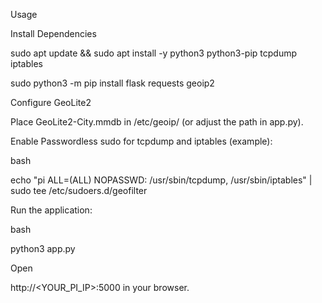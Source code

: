Usage


Install Dependencies

sudo apt update && sudo apt install -y python3 python3-pip tcpdump iptables

sudo python3 -m pip install flask requests geoip2

Configure GeoLite2

Place GeoLite2-City.mmdb in /etc/geoip/ (or adjust the path in app.py).

Enable Passwordless sudo for tcpdump and iptables (example):

bash

echo "pi ALL=(ALL) NOPASSWD: /usr/sbin/tcpdump, /usr/sbin/iptables" | sudo tee /etc/sudoers.d/geofilter


Run the application:

bash

python3 app.py


Open 

http://<YOUR_PI_IP>:5000 in your browser.
